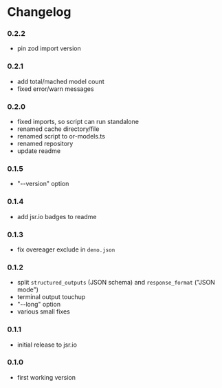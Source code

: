 # Changelog

### 0.2.2

- pin zod import version

### 0.2.1

- add total/mached model count
- fixed error/warn messages

### 0.2.0

- fixed imports, so script can run standalone
- renamed cache directory/file
- renamed script to or-models.ts
- renamed repository
- update readme

### 0.1.5

- "--version" option

### 0.1.4

- add jsr.io badges to readme

### 0.1.3

- fix overeager exclude in `deno.json`

### 0.1.2

- split `structured_outputs` (JSON schema) and `response_format` ("JSON mode")
- terminal output touchup
- "--long" option
- various small fixes

### 0.1.1

- initial release to jsr.io

### 0.1.0

- first working version
